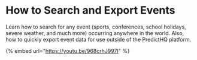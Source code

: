 # How to Search and Export Events

Learn how to search for any event (sports, conferences, school holidays, severe weather, and much more) occurring anywhere in the world. Also, how to quickly export event data for use outside of the PredictHQ platform.

{% embed url="https://youtu.be/968crhJ997I" %}
